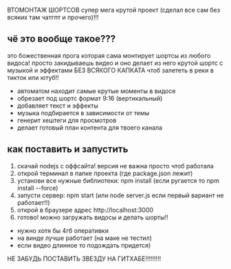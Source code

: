
ВТОМОНТАЖ ШОРТСОВ 
супер мега крутой проект (сделал все сам без всяких там чатгпт и прочего)!!!

## чё это вообще такое??? 

это божественная прога которая сама монтирует шортсы из любого видоса! просто закидываешь видео и оно делает из него крутой шортс с музыкой и эффектами БЕЗ ВСЯКОГО КАПКАТА чтоб залететь в реки в тикток или ютуб!!

- автоматом находит самые крутые моменты в видосе
- обрезает под шортс формат 9:16 (вертикальный)
- добавляет текст и эффекты
- музыка подбирается в зависимости от темы
- генерит хештеги для просмотров
- делает готовый план контента для твоего канала

## как поставить и запустить 

1. скачай nodejs с оффсайта! версия не важна просто чтоб работала
2. открой терминал в папке проекта (где package.json лежит)
3. установи все нужные библиотеки:
   npm install
   (если ругается то npm install --force)
4. запусти сервер:
   npm start
   (или node server.js если первый вариант не работает!!)
5. открой в браузере адрес http://localhost:3000
6. готово! можно загружать видосы и делать шорты!!

- нужно хотя бы 4гб оперативки
- на винде лучше работает (на маке не тестил)
- если видео длинное то подождать придется)

НЕ ЗАБУДЬ ПОСТАВИТЬ ЗВЕЗДУ НА ГИТХАБЕ!!!!!!!!! 